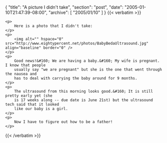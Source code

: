 {
  "title": "A picture I didn't take",
  "section": "post",
  "date": "2005-01-10T21:47:39-08:00",
  "archive": [
    "2005/01/10"
  ]
}
{{< verbatim >}}

    <p>
        Here is a photo that I didn't take:
    </p>
    <p>
        <img alt="" hspace="0" src="http://www.eightypercent.net/photos/BabyBedaUltrasound.jpg" align="baseline" border="0" />
    </p>
    <p>
        Good news!&#160; We are having a baby.&#160; My wife is pregnant. I know that people
        usually say "we are pregnant" but she is the one that went through the nausea and
        has to deal with carrying the baby around for 9 months.
    </p>
    <p>
        The ultrasound from this morning looks good.&#160; It is still pretty early yet (she
        is 17 weeks along -- due date is June 21st) but the ultrasound tech said that it looked
        like our baby is a girl.
    </p>
    <p>
        Now I have to figure out how to be a father!
    </p>

{{< /verbatim >}}

